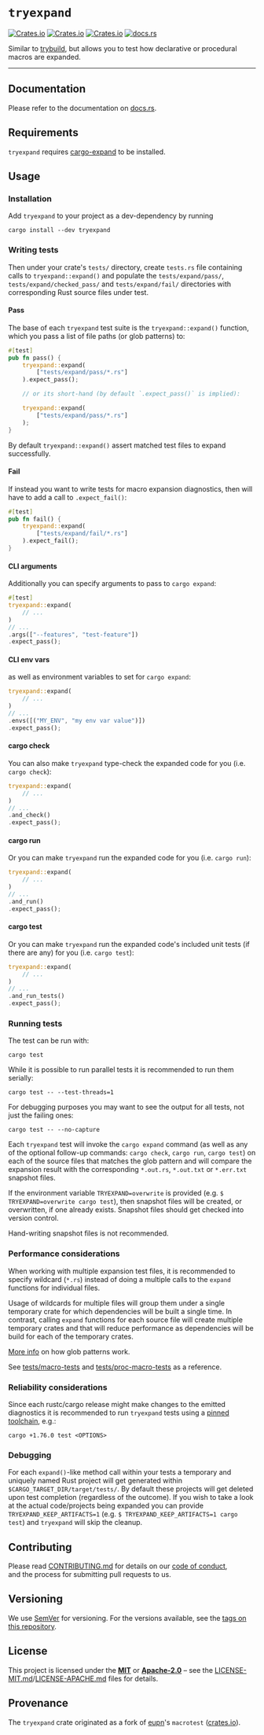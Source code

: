 # `tryexpand`

[![Crates.io](https://img.shields.io/crates/v/tryexpand)](https://crates.io/crates/tryexpand)
[![Crates.io](https://img.shields.io/crates/d/tryexpand)](https://crates.io/crates/tryexpand)
[![Crates.io](https://img.shields.io/crates/l/tryexpand)](https://crates.io/crates/tryexpand)
[![docs.rs](https://docs.rs/tryexpand/badge.svg)](https://docs.rs/tryexpand/)

Similar to [trybuild](https://crates.io/crates/trybuild), but allows you to test how declarative or procedural macros are expanded.

----

## Documentation

Please refer to the documentation on [docs.rs](https://docs.rs/tryexpand).

## Requirements

`tryexpand` requires [cargo-expand](https://crates.io/crates/cargo-expand) to be installed.

## Usage

### Installation

Add `tryexpand` to your project as a dev-dependency by running

```terminal
cargo install --dev tryexpand
```

### Writing tests

Then under your crate's `tests/` directory, create `tests.rs` file containing calls to `tryexpand::expand()` and populate the `tests/expand/pass/`, `tests/expand/checked_pass/` and `tests/expand/fail/` directories with corresponding Rust source files under test.

#### Pass

The base of each `tryexpand` test suite is the `tryexpand::expand()` function, which you pass a list of file paths (or glob patterns) to:

```rust
#[test]
pub fn pass() {
    tryexpand::expand(
        ["tests/expand/pass/*.rs"]
    ).expect_pass();

    // or its short-hand (by default `.expect_pass()` is implied):

    tryexpand::expand(
        ["tests/expand/pass/*.rs"]
    );
}
```

By default `tryexpand::expand()` assert matched test files to expand successfully.

#### Fail

If instead you want to write tests for macro expansion diagnostics, then will have to add a call to `.expect_fail()`:

```rust
#[test]
pub fn fail() {
    tryexpand::expand(
        ["tests/expand/fail/*.rs"]
    ).expect_fail();
}
```

#### CLI arguments

Additionally you can specify arguments to pass to `cargo expand`:

```rust
#[test]
tryexpand::expand(
    // ...
)
// ...
.args(["--features", "test-feature"])
.expect_pass();
```

#### CLI env vars

as well as environment variables to set for `cargo expand`:

```rust
tryexpand::expand(
    // ...
)
// ...
.envs([("MY_ENV", "my env var value")])
.expect_pass();
```

#### cargo check

You can also make `tryexpand` type-check the expanded code for you (i.e. `cargo check`):

```rust
tryexpand::expand(
    // ...
)
// ...
.and_check()
.expect_pass();
```

#### cargo run

Or you can make `tryexpand` run the expanded code for you (i.e. `cargo run`):

```rust
tryexpand::expand(
    // ...
)
// ...
.and_run()
.expect_pass();
```

#### cargo test

Or you can make `tryexpand` run the expanded code's included unit tests (if there are any) for you (i.e. `cargo test`):

```rust
tryexpand::expand(
    // ...
)
// ...
.and_run_tests()
.expect_pass();
```

### Running tests

The test can be run with:

```terminal
cargo test
```

While it is possible to run parallel tests it is recommended to run them serially:

```terminal
cargo test -- --test-threads=1
```

For debugging purposes you may want to see the output for all tests, not just the failing ones:

```terminal
cargo test -- --no-capture
```

Each `tryexpand` test will invoke the `cargo expand` command (as well as any of the optional follow-up commands: `cargo check`, `cargo run`, `cargo test`) on each of the source files that matches the glob pattern and will compare the expansion result with the corresponding `*.out.rs`, `*.out.txt` or `*.err.txt` snapshot files.

If the environment variable `TRYEXPAND=overwrite` is provided (e.g. `$ TRYEXPAND=overwrite cargo test`), then snapshot files will be created, or overwritten, if one already exists. Snapshot files should get checked into version control.

Hand-writing snapshot files is not recommended.

### Performance considerations

When working with multiple expansion test files, it is recommended to specify wildcard (`*.rs`) instead of doing a multiple calls to the `expand` functions for individual files.

Usage of wildcards for multiple files will group them under a single temporary crate for which dependencies will be built a single time. In contrast, calling `expand` functions for each source file will create multiple temporary crates and that will reduce performance as dependencies will be build for each of the temporary crates.

[More info](https://en.wikipedia.org/wiki/Glob_(programming)) on how glob patterns work.

See [tests/macro-tests](tests/macro-tests) and [tests/proc-macro-tests](tests/proc-macro-tests) as a reference.

### Reliability considerations

Since each rustc/cargo release might make changes to the emitted diagnostics
it is recommended to run `tryexpand` tests using a [pinned](https://rust-lang.github.io/rustup/overrides.html) [toolchain](https://rust-lang.github.io/rustup/concepts/toolchains.html), e.g.:

```terminal
cargo +1.76.0 test <OPTIONS>
```

### Debugging

For each `expand()`-like method call within your tests a temporary and uniquely named Rust project will get generated within `$CARGO_TARGET_DIR/target/tests/`.
By default these projects will get deleted upon test completion (regardless of the outcome).
If you wish to take a look at the actual code/projects being expanded you can provide `TRYEXPAND_KEEP_ARTIFACTS=1` (e.g. `$ TRYEXPAND_KEEP_ARTIFACTS=1 cargo test`) and `tryexpand` will skip the cleanup.

## Contributing

Please read [CONTRIBUTING.md](CONTRIBUTING.md) for details on our [code of conduct](https://www.rust-lang.org/conduct.html),  
and the process for submitting pull requests to us.

## Versioning

We use [SemVer](http://semver.org/) for versioning. For the versions available, see the [tags on this repository](https://github.com/regexident/cargo-modules/tags).

## License

This project is licensed under the [**MIT**][mit-license] or [**Apache-2.0**][apache-license] – see the [LICENSE-MIT.md](LICENSE-MIT.md)/[LICENSE-APACHE.md](LICENSE-APACHE.md) files for details.

## Provenance

The `tryexpand` crate originated as a fork of [eupn](https://github.com/eupn)'s `macrotest` ([crates.io](https://crates.io/crates/macrotest)).

[mit-license]: https://www.tldrlegal.com/license/mit-license
[apache-license]: https://www.tldrlegal.com/l/apache-license-2-0-apache-2-0

